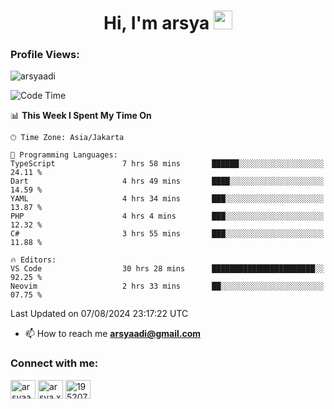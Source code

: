 <h1 align="center">Hi, I'm arsya 
  <img src="https://media.giphy.com/media/hvRJCLFzcasrR4ia7z/giphy.gif" width="30px"/>
</h1>

<p align="left"> <h3>Profile Views:</h3> <img src="https://komarev.com/ghpvc/?username=arsyaadi&label=Profile%20views&color=0e75b6&style=flat" alt="arsyaadi" /> </p>

<!--START_SECTION:waka-->
![Code Time](http://img.shields.io/badge/Code%20Time-3%2C073%20hrs%2046%20mins-blue)

📊 **This Week I Spent My Time On** 

```text
🕑︎ Time Zone: Asia/Jakarta

💬 Programming Languages: 
TypeScript               7 hrs 58 mins       ██████░░░░░░░░░░░░░░░░░░░   24.11 % 
Dart                     4 hrs 49 mins       ████░░░░░░░░░░░░░░░░░░░░░   14.59 % 
YAML                     4 hrs 34 mins       ███░░░░░░░░░░░░░░░░░░░░░░   13.87 % 
PHP                      4 hrs 4 mins        ███░░░░░░░░░░░░░░░░░░░░░░   12.32 % 
C#                       3 hrs 55 mins       ███░░░░░░░░░░░░░░░░░░░░░░   11.88 % 

🔥 Editors: 
VS Code                  30 hrs 28 mins      ███████████████████████░░   92.25 % 
Neovim                   2 hrs 33 mins       ██░░░░░░░░░░░░░░░░░░░░░░░   07.75 % 
```


 Last Updated on 07/08/2024 23:17:22 UTC
<!--END_SECTION:waka-->

- 📫 How to reach me **arsyaadi@gmail.com**


<h3 align="left">Connect with me:</h3>
<p align="left">
<a href="https://linkedin.com/in/arsyaadi" target="blank"><img align="center" src="https://raw.githubusercontent.com/rahuldkjain/github-profile-readme-generator/master/src/images/icons/Social/linked-in-alt.svg" alt="arsyaadi" height="30" width="40" /></a>
<a href="https://fb.com/arsya.xkz" target="blank"><img align="center" src="https://raw.githubusercontent.com/rahuldkjain/github-profile-readme-generator/master/src/images/icons/Social/facebook.svg" alt="arsya.xkz" height="30" width="40" /></a>
<a href="https://stackoverflow.com/users/19520749" target="blank"><img align="center" src="https://raw.githubusercontent.com/rahuldkjain/github-profile-readme-generator/master/src/images/icons/Social/stack-overflow.svg" alt="19520749" height="30" width="40" /></a>
</p>
